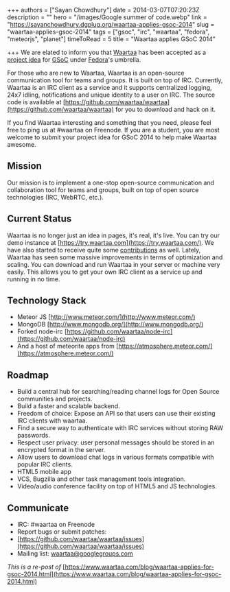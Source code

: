 +++
authors = ["Sayan Chowdhury"]
date = 2014-03-07T07:20:23Z
description = ""
hero = "/images/Google summer of code.webp"
link = "https://sayanchowdhury.dgplug.org/waartaa-applies-gsoc-2014"
slug = "waartaa-applies-gsoc-2014"
tags = ["gsoc", "irc", "waartaa", "fedora", "meteorjs", "planet"]
timeToRead = 5
title = "Waartaa applies GSoC 2014"

+++
We are elated to inform you that [Waartaa](https://www.waartaa.com/) has been accepted as a [project idea](https://fedoraproject.org/wiki/Summer_coding_ideas_for_2014#Waartaa) for [GSoC](https://www.google-melange.com/gsoc/homepage/google/gsoc2014) under [Fedora](https://fedoraproject.org/)'s umbrella.

For those who are new to Waartaa, Waartaa is an open-source communication tool for teams and groups. It is built on top of IRC. Currently, Waartaa is an IRC client as a service and it supports centralized logging, 24x7 idling, notifications and unique identity to a user on IRC. The source code is available at [https://github.com/waartaa/waartaa](https://github.com/waartaa/waartaa) for you to download and hack on it.

If you find Waartaa interesting and something that you need, please feel free to ping us at #waartaa on Freenode. If you are a student, you are most welcome to submit your project idea for GSoC 2014 to help make Waartaa awesome.

## Mission

Our mission is to implement a one-stop open-source communication and collaboration tool for teams and groups, built on top of open source technologies (IRC, WebRTC, etc.).

## Current Status

Waartaa is no longer just an idea in pages, it's real, it's live. You can try
our demo instance at [https://try.waartaa.com](https://try.waartaa.com/). We
have also started to receive quite some
[contributions](https://github.com/waartaa/waartaa/graphs/contributors) as well. Lately, Waartaa has seen some massive improvements in terms of optimization and scaling. You can download and run Waartaa in your server or machine very easily. This allows you to get your own IRC client as a service up and running in no time.

## Technology Stack

* Meteor JS [http://www.meteor.com/](http://www.meteor.com/)
* MongoDB [http://www.mongodb.org/](http://www.mongodb.org/)
* Forked node-irc [https://github.com/waartaa/node-irc](https://github.com/waartaa/node-irc)
* And a host of meteorite apps from [https://atmosphere.meteor.com/](https://atmosphere.meteor.com/)

## Roadmap

* Build a central hub for searching/reading channel logs for Open Source communities and projects.
* Build a faster and scalable backend.
* Freedom of choice: Expose an API so that users can use their existing IRC clients with waartaa.
* Find a secure way to authenticate with IRC services without storing RAW passwords.
* Respect user privacy: user personal messages should be stored in an encrypted format in the server.
* Allow users to download chat logs in various formats compatible with popular IRC clients.
* HTML5 mobile app
* VCS, Bugzilla and other task management tools integration.
* Video/audio conference facility on top of HTML5 and JS technologies.

## Communicate

* IRC: #waartaa on Freenode
* Report bugs or submit patches:
* [https://github.com/waartaa/waartaa/issues](https://github.com/waartaa/waartaa/issues)
* Mailing list: [waartaa@googlegroups.com](waartaa@googlegroups.com)

_This is a re-post of_ [https://www.waartaa.com/blog/waartaa-applies-for-gsoc-2014.html](https://www.waartaa.com/blog/waartaa-applies-for-gsoc-2014.html)